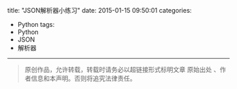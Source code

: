 title: "JSON解析器小练习"
date: 2015-01-15 09:50:01
categories:
- Python
tags:
- Python
- JSON
- 解析器
---
>原创作品，允许转载，转载时请务必以超链接形式标明文章 原始出处 、作者信息和本声明。否则将追究法律责任。
